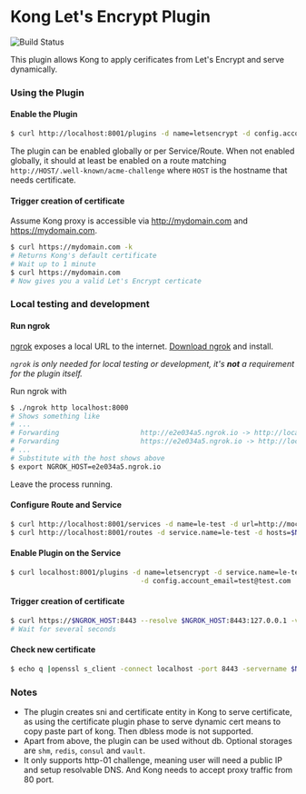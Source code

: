 # Kong Let's Encrypt Plugin

![Build Status](https://travis-ci.com/Kong/kong-plugin-letsencrypt.svg?branch=master)

This plugin allows Kong to apply cerificates from Let's Encrypt and serve dynamically.

### Using the Plugin

#### Enable the Plugin
```bash
$ curl http://localhost:8001/plugins -d name=letsencrypt -d config.account_email=yourname@example.com
```

The plugin can be enabled globally or per Service/Route.
When not enabled globally, it should at least be enabled on a route matching `http://HOST/.well-known/acme-challenge`
where `HOST` is the hostname that needs certificate.

#### Trigger creation of certificate

Assume Kong proxy is accessible via http://mydomain.com and https://mydomain.com.

```bash
$ curl https://mydomain.com -k
# Returns Kong's default certificate
# Wait up to 1 minute
$ curl https://mydomain.com
# Now gives you a valid Let's Encrypt certicate
```

### Local testing and development

#### Run ngrok

[ngrok](https://ngrok.com) exposes a local URL to the internet. [Download ngrok](https://ngrok.com/download) and install.

*`ngrok` is only needed for local testing or development, it's **not** a requirement for the plugin itself.*

Run ngrok with

```bash
$ ./ngrok http localhost:8000
# Shows something like
# ...
# Forwarding                    http://e2e034a5.ngrok.io -> http://localhost:8000
# Forwarding                    https://e2e034a5.ngrok.io -> http://localhost:8000
# ...
# Substitute with the host shows above
$ export NGROK_HOST=e2e034a5.ngrok.io
```

Leave the process running.

#### Configure Route and Service

```bash
$ curl http://localhost:8001/services -d name=le-test -d url=http://mockbin.org
$ curl http://localhost:8001/routes -d service.name=le-test -d hosts=$NGROK_HOST
```

#### Enable Plugin on the Service

```bash
$ curl localhost:8001/plugins -d name=letsencrypt -d service.name=le-test \
                                -d config.account_email=test@test.com
```

#### Trigger creation of certificate

```bash
$ curl https://$NGROK_HOST:8443 --resolve $NGROK_HOST:8443:127.0.0.1 -vk
# Wait for several seconds
```

#### Check new certificate

```bash
$ echo q |openssl s_client -connect localhost -port 8443 -servername $NGROK_HOST 2>/dev/null|openssl x509 -text -noout
```

### Notes

- The plugin creates sni and certificate entity in Kong to serve certificate, as using the certificate plugin phase
to serve dynamic cert means to copy paste part of kong. Then dbless mode is not supported.
- Apart from above, the plugin can be used without db. Optional storages are `shm`, `redis`, `consul` and `vault`.
- It only supports http-01 challenge, meaning user will need a public IP and setup resolvable DNS. And Kong
needs to accept proxy traffic from 80 port.